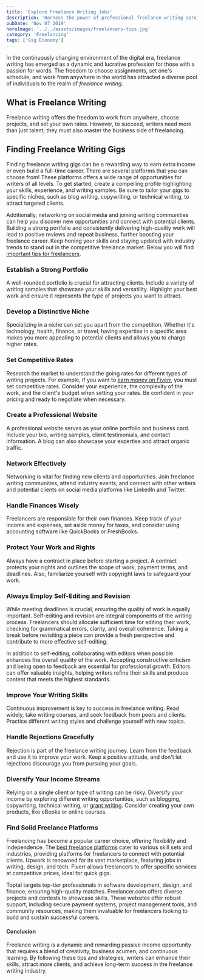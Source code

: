 ```yaml
---
title: 'Explore Freelance Writing Jobs'
description: 'Harness the power of professional freelance writing services to elevate your brand.'
pubDate: 'Nov 07 2019'
heroImage: '../../assets/images/freelancers-tips.jpg'
category: 'Freelancing'
tags: ['Gig Economy']
---
```


In the continuously changing environment of the digital era, freelance writing has emerged as a dynamic and lucrative profession for those with a passion for words. The freedom to choose assignments, set one's schedule, and work from anywhere in the world has attracted a diverse pool of individuals to the realm of _freelance writing_.

## What is Freelance Writing

Freelance writing offers the freedom to work from anywhere, choose projects, and set your own rates. However, to succeed, writers need more than just talent; they must also master the business side of freelancing.

## Finding Freelance Writing Gigs

Finding freelance writing gigs can be a rewarding way to earn extra income or even build a full-time career. There are several platforms that you can choose from! These platforms offers a wide range of opportunities for writers of all levels. To get started, create a compelling profile highlighting your skills, experience, and writing samples. Be sure to tailor your gigs to specific niches, such as blog writing, copywriting, or technical writing, to attract targeted clients.

Additionally, networking on social media and joining writing communities can help you discover new opportunities and connect with potential clients. Building a strong portfolio and consistently delivering high-quality work will lead to positive reviews and repeat business, further boosting your freelance career. Keep honing your skills and staying updated with industry trends to stand out in the competitive freelance market. Below you will find [important tips for freelancers](/blog/tips-for-freelancers).

### Establish a Strong Portfolio

A well-rounded portfolio is crucial for attracting clients. Include a variety of writing samples that showcase your skills and versatility. Highlight your best work and ensure it represents the type of projects you want to attract.

### Develop a Distinctive Niche

Specializing in a niche can set you apart from the competition. Whether it's technology, health, finance, or travel, having expertise in a specific area makes you more appealing to potential clients and allows you to charge higher rates.

### Set Competitive Rates

Research the market to understand the going rates for different types of writing projects. For example, if you want to [earn money on Fiverr](/blog/how-to-make-money-on-fiverr), you must set competitive rates. Consider your experience, the complexity of the work, and the client's budget when setting your rates. Be confident in your pricing and ready to negotiate when necessary.

### Create a Professional Website

A professional website serves as your online portfolio and business card. Include your bio, writing samples, client testimonials, and contact information. A blog can also showcase your expertise and attract organic traffic.

### Network Effectively

Networking is vital for finding new clients and opportunities. Join freelance writing communities, attend industry events, and connect with other writers and potential clients on social media platforms like LinkedIn and Twitter.

### Handle Finances Wisely

Freelancers are responsible for their own finances. Keep track of your income and expenses, set aside money for taxes, and consider using accounting software like QuickBooks or FreshBooks.

### Protect Your Work and Rights

Always have a contract in place before starting a project. A contract protects your rights and outlines the scope of work, payment terms, and deadlines. Also, familiarize yourself with copyright laws to safeguard your work.

### Always Employ Self-Editing and Revision

While meeting deadlines is crucial, ensuring the quality of work is equally important. Self-editing and revision are integral components of the writing process. Freelancers should allocate sufficient time for editing their work, checking for grammatical errors, clarity, and overall coherence. Taking a break before revisiting a piece can provide a fresh perspective and contribute to more effective self-editing.

In addition to self-editing, collaborating with editors when possible enhances the overall quality of the work. Accepting constructive criticism and being open to feedback are essential for professional growth. Editors can offer valuable insights, helping writers refine their skills and produce content that meets the highest standards.

### Improve Your Writing Skills

Continuous improvement is key to success in freelance writing. Read widely, take writing courses, and seek feedback from peers and clients. Practice different writing styles and challenge yourself with new topics.

### Handle Rejections Gracefully

Rejection is part of the freelance writing journey. Learn from the feedback and use it to improve your work. Keep a positive attitude, and don't let rejections discourage you from pursuing your goals.

### Diversify Your Income Streams

Relying on a single client or type of writing can be risky. Diversify your income by exploring different writing opportunities, such as blogging, copywriting, technical writing, or [grant writing](/blog/grant-writing-strategies). Consider creating your own products, like eBooks or online courses.

### Find Solid Freelance Platforms

Freelancing has become a popular career choice, offering flexibility and independence. The [best freelance platforms](/blog/best-freelance-websites) cater to various skill sets and industries, providing platforms for freelancers to connect with potential clients. Upwork is renowned for its vast marketplace, featuring jobs in writing, design, and tech. Fiverr allows freelancers to offer specific services at competitive prices, ideal for quick gigs.

Toptal targets top-tier professionals in software development, design, and finance, ensuring high-quality matches. Freelancer.com offers diverse projects and contests to showcase skills. These websites offer robust support, including secure payment systems, project management tools, and community resources, making them invaluable for freelancers looking to build and sustain successful careers.

#### Conclusion

Freelance writing is a dynamic and rewarding passive income opportunity that requires a blend of creativity, business acumen, and continuous learning. By following these tips and strategies, writers can enhance their skills, attract more clients, and achieve long-term success in the freelance writing industry.
